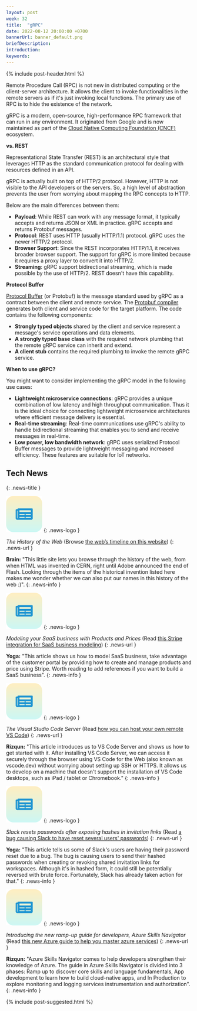 ```yaml
---
layout: post
week: 32
title:  "gRPC"
date: 2022-08-12 20:00:00 +0700
bannerUrl: banner_default.png
briefDescription: 
introduction:
keywords:
---
```


{% include post-header.html %}

Remote Procedure Call (RPC) is not new in distributed computing or the client-server architecture. It allows the client to invoke functionalities in the remote servers as if it's just invoking local functions. The primary use of RPC is to hide the existence of the network.

gRPC is a modern, open-source, high-performance RPC framework that can run in any environment. It originated from Google and is now maintained as part of the [Cloud Native Computing Foundation (CNCF)](https://www.cncf.io/) ecosystem.

__vs. REST__

Representational State Transfer (REST) is an architectural style that leverages HTTP as the standard communication protocol for dealing with resources defined in an API.

gRPC is actually built on top of HTTP/2 protocol. However, HTTP is not visible to the API developers or the servers. So, a high level of abstraction prevents the user from worrying about mapping the RPC concepts to HTTP.

Below are the main differences between them:

- **Payload**: While REST can work with any message format, it typically accepts and returns JSON or XML in practice. gRPC accepts and returns Protobuf messages.
- **Protocol**: REST uses HTTP (usually HTTP/1.1) protocol. gRPC uses the newer HTTP/2 protocol.
- **Browser Support**: Since the REST incorporates HTTP/1.1, it receives broader browser support. The support for gRPC is more limited because it requires a proxy layer to convert it into HTTP/2.
- **Streaming**: gRPC support bidirectional streaming, which is made possible by the use of HTTP/2. REST doesn't have this capability.

__Protocol Buffer__

[Protocol Buffer](https://developers.google.com/protocol-buffers/) (or Protobuf) is the message standard used by gRPC as a contract between the client and remote service. The [Protobuf compiler](https://github.com/protocolbuffers/protobuf) generates both client and service code for the target platform. The code contains the following components:

- **Strongly typed objects** shared by the client and service represent a message's service operations and data elements.
- **A strongly typed base class** with the required network plumbing that the remote gRPC service can inherit and extend.
- **A client stub** contains the required plumbing to invoke the remote gRPC service.

__When to use gRPC?__

You might want to consider implementing the gRPC model in the following use cases:

- **Lightweight microservice connections**: gRPC provides a unique combination of low latency and high throughput communication. Thus it is the ideal choice for connecting lightweight microservice architectures where efficient message delivery is essential.
- **Real-time streaming**: Real-time communications use gRPC's ability to handle bidirectional streaming that enables you to send and receive messages in real-time.
- **Low power, low bandwidth network**: gRPC uses serialized Protocol Buffer messages to provide lightweight messaging and increased efficiency. These features are suitable for IoT networks.

## Tech News
{: .news-title }

![memo](/assets/images/tech-news.svg)
{: .news-logo }

*The History of the Web* (Browse [the web’s timeline on this website](https://thehistoryoftheweb.com/timeline/))
{: .news-url }

__Brain:__ "This little site lets you browse through the history of the web, from when HTML was invented in CERN, right until Adobe announced the end of Flash. Looking through the items of the historical invention listed here makes me wonder whether we can also put our names in this history of the web :)".
{: .news-info }

![memo](/assets/images/tech-news.svg)
{: .news-logo }

*Modeling your SaaS business with Products and Prices* (Read [this Stripe integration for SaaS business modeling](https://dev.to/stripe/modeling-your-saas-business-with-products-and-prices-59e0))
{: .news-url }

__Yoga:__ "This article shows us how to model SaaS business, take advantage of the customer portal by providing how to create and manage products and price using Stripe. Worth reading to add references if you want to build a SaaS business".
{: .news-info }

![memo](/assets/images/tech-news.svg)
{: .news-logo }

*The Visual Studio Code Server* (Read [how you can host your own remote VS Code](https://code.visualstudio.com/blogs/2022/07/07/vscode-server))
{: .news-url }

__Rizqun:__ "This article introduces us to VS Code Server and shows us how to get started with it. After installing VS Code Server, we can access it securely through the browser using VS Code for the Web (also known as vscode.dev) without worrying about setting up SSH or HTTPS. It allows us to develop on a machine that doesn't support the installation of VS Code desktops, such as iPad / tablet or Chromebook."
{: .news-info }

![memo](/assets/images/tech-news.svg)
{: .news-logo }

*Slack resets passwords after exposing hashes in invitation links* (Read [a bug causing Slack to have reset several users' passwords](https://www.bleepingcomputer.com/news/security/slack-resets-passwords-after-exposing-hashes-in-invitation-links/))
{: .news-url }

__Yoga:__ "This article tells us some of Slack's users are having their password reset due to a bug. The bug is causing users to send their hashed passwords when creating or revoking shared invitation links for workspaces. Although it's in hashed form, it could still be potentially reversed with brute force. Fortunately, Slack has already taken action for that."
{: .news-info }

![memo](/assets/images/tech-news.svg)
{: .news-logo }

*Introducing the new ramp-up guide for developers, Azure Skills Navigator* (Read [this new Azure guide to help you master azure services](https://techcommunity.microsoft.com/t5/azure-developer-community-blog/introducing-the-new-ramp-up-guide-for-developers-azure-skills/ba-p/3431731))
{: .news-url }

__Rizqun:__ "Azure Skills Navigator comes to help developers strengthen their knowledge of Azure. The guide in Azure Skills Navigator is divided into 3 phases: Ramp up to discover core skills and language fundamentals, App development to learn how to build cloud-native apps, and In Production to explore monitoring and logging services instrumentation and authorization".
{: .news-info }

{% include post-suggested.html %}
